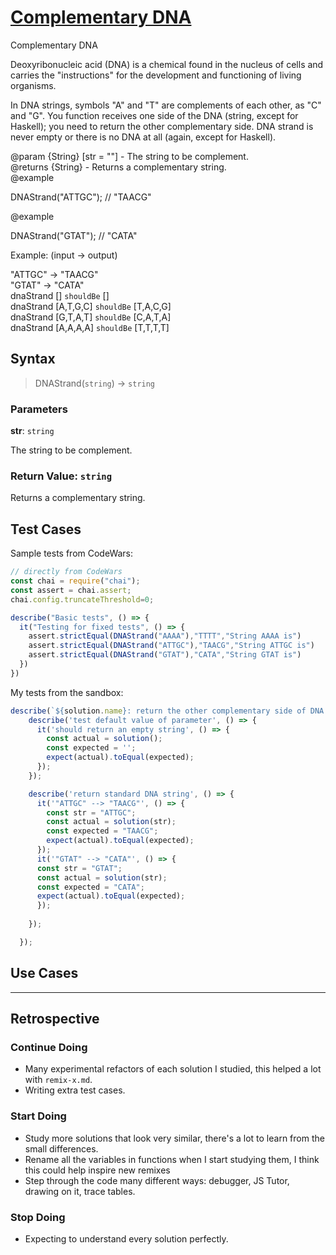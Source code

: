 # [Complementary DNA](https://www.codewars.com/kata/554e4a2f232cdd87d9000038/train/javascript)


 Complementary DNA

Deoxyribonucleic acid (DNA) is a chemical found in the nucleus of cells and carries the "instructions" for the development and functioning of living organisms.

In DNA strings, symbols "A" and "T" are complements of each other, as "C" and "G". You function receives one side of the DNA (string, except for Haskell); you need to return the other complementary side. DNA strand is never empty or there is no DNA at all (again, except for Haskell).

@param {String} [str = ""] - The string to be complement.  
@returns {String} - Returns a complementary string.  
@example  

DNAStrand("ATTGC"); // "TAACG"  

@example  

DNAStrand("GTAT"); // "CATA"  

Example: (input -> output)    

"ATTGC" -> "TAACG"  
"GTAT" -> "CATA"  
dnaStrand []        `shouldBe` []  
dnaStrand [A,T,G,C] `shouldBe` [T,A,C,G]  
dnaStrand [G,T,A,T] `shouldBe` [C,A,T,A]  
dnaStrand [A,A,A,A] `shouldBe` [T,T,T,T]  


## Syntax

> DNAStrand(`string`) -> `string`

### Parameters

**str**: `string`

The string to be complement.

### Return Value: `string`

Returns a complementary string.

## Test Cases

Sample tests from CodeWars:

```js
// directly from CodeWars
const chai = require("chai");
const assert = chai.assert;
chai.config.truncateThreshold=0;

describe("Basic tests", () => {
  it("Testing for fixed tests", () => {
    assert.strictEqual(DNAStrand("AAAA"),"TTTT","String AAAA is")
    assert.strictEqual(DNAStrand("ATTGC"),"TAACG","String ATTGC is")
    assert.strictEqual(DNAStrand("GTAT"),"CATA","String GTAT is")   
  })
})
```

My tests from the sandbox:

```js
describe(`${solution.name}: return the other complementary side of DNA string`, () => {
    describe('test default value of parameter', () => {
      it('should return an empty string', () => {
        const actual = solution();
        const expected = '';
        expect(actual).toEqual(expected);
      });
    });

    describe('return standard DNA string', () => {
      it('"ATTGC" --> "TAACG"', () => {
        const str = "ATTGC";
        const actual = solution(str);
        const expected = "TAACG";
        expect(actual).toEqual(expected);
      });
      it('"GTAT" --> "CATA"', () => {
      const str = "GTAT";
      const actual = solution(str);
      const expected = "CATA";
      expect(actual).toEqual(expected);
      });
      
    });

  });
```

## Use Cases

<!-- #to do
  write a minimum of 2 use cases to show this functions behavior.

  try to find interesting _edge cases_, it's good for you ;)
  an edge case is when a function behaves different than you'd expect.
  This will help you and others better understand the function.

  https://www.geeksforgeeks.org/dont-forget-edge-cases/
-->

---

## Retrospective

<!-- #to do
  write any notes to help you review this exercise later, and to help others' study it.

  this might include:

  - good ideas to use later in your own code
  - less good ideas to avoid in your own code
  - new vocabulary you learned
  - the most important thing(s) you learned
  - something that you still don't understand but want to keep studying
  - something that surprised you
  - tricks you will want to remember and use later
-->

### Continue Doing

- Many experimental refactors of each solution I studied, this helped a lot with
  `remix-x.md`.
- Writing extra test cases.

### Start Doing

- Study more solutions that look very similar, there's a lot to learn from the
  small differences.
- Rename all the variables in functions when I start studying them, I think this
  could help inspire new remixes
- Step through the code many different ways: debugger, JS Tutor, drawing on it,
  trace tables.

### Stop Doing
- Expecting to understand every solution perfectly.
